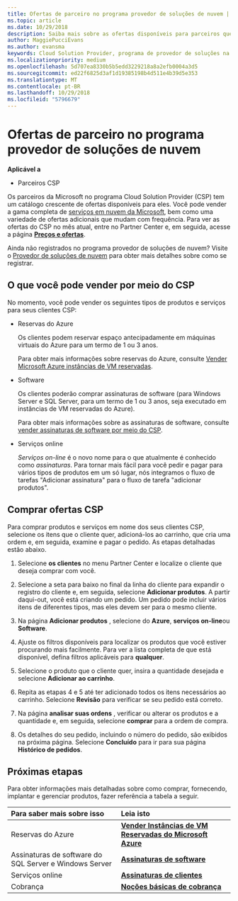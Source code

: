 ```yaml
---
title: Ofertas de parceiro no programa provedor de soluções de nuvem | Partner Center
ms.topic: article
ms.date: 10/29/2018
description: Saiba mais sobre as ofertas disponíveis para parceiros que vendem por meio do programa Cloud Solution Provider.
author: MaggiePucciEvans
ms.author: evansma
keywords: Cloud Solution Provider, programa de provedor de soluções na nuvem, CSP, adicionar um produto, vender aos clientes, ofertas de parceiros, ofertas CSP, serviços baseados em nuvem, Azure, Office 365, Dynamics, parceiro CSP, vender no CSP, Azure RI, instâncias de máquina virtual, Azure reservadas do Azure reservas, serviços on-line, software de assinatura, AHUB, o SQL Server no Azure, o Windows Server no Azure, assinaturas de cliente
ms.localizationpriority: medium
ms.openlocfilehash: 5d707ea8330b5b5edd3229218a8a2efb0004a3d5
ms.sourcegitcommit: ed22f6825d3af1d19385198b4d511e4b39d5e353
ms.translationtype: MT
ms.contentlocale: pt-BR
ms.lasthandoff: 10/29/2018
ms.locfileid: "5796679"
---
```

# <a name="partner-offers-in-the-cloud-solution-provider-program"></a>Ofertas de parceiro no programa provedor de soluções de nuvem 

**Aplicável a**

-  Parceiros CSP

Os parceiros da Microsoft no programa Cloud Solution Provider (CSP) tem um catálogo crescente de ofertas disponíveis para eles. Você pode vender a gama completa de [serviços em nuvem da Microsoft](https://partner.microsoft.com/cloud-solution-provider/products-and-services), bem como uma variedade de ofertas adicionais que mudam com frequência. Para ver as ofertas do CSP no mês atual, entre no Partner Center e, em seguida, acesse a página [**Preços e ofertas**](https://partnercenter.microsoft.com/pcv/sales).  

Ainda não registrados no programa provedor de soluções de nuvem? Visite o [Provedor de soluções de nuvem](https://partner.microsoft.com/cloud-solution-provider) para obter mais detalhes sobre como se registrar. 

## <a name="what-you-can-sell-through-csp"></a>O que você pode vender por meio do CSP

No momento, você pode vender os seguintes tipos de produtos e serviços para seus clientes CSP:

- Reservas do Azure<br> 

    Os clientes podem reservar espaço antecipadamente em máquinas virtuais do Azure para um termo de 1 ou 3 anos.<br>
    
    Para obter mais informações sobre reservas do Azure, consulte [Vender Microsoft Azure instâncias de VM reservadas](azure-reservations.md).

- Software<br>

    Os clientes poderão comprar assinaturas de software (para Windows Server e SQL Server, para um termo de 1 ou 3 anos, seja executado em instâncias de VM reservadas do Azure).<br>
 
  Para obter mais informações sobre as assinaturas de software, consulte [vender assinaturas de software por meio do CSP](csp-software-subscriptions.md).  

- Serviços online<br>

     *Serviços on-line* é o novo nome para o que atualmente é conhecido como *assinaturas*. Para tornar mais fácil para você pedir e pagar para vários tipos de produtos em um só lugar, nós integramos o fluxo de tarefas "Adicionar assinatura" para o fluxo de tarefa "adicionar produtos". 

## <a name="buy-csp-offers"></a>Comprar ofertas CSP

Para comprar produtos e serviços em nome dos seus clientes CSP, selecione os itens que o cliente quer, adicioná-los ao carrinho, que cria uma ordem e, em seguida, examine e pagar o pedido. As etapas detalhadas estão abaixo.

1. Selecione **os clientes** no menu Partner Center e localize o cliente que deseja comprar com você. 

2. Selecione a seta para baixo no final da linha do cliente para expandir o registro do cliente e, em seguida, selecione **Adicionar produtos**. A partir daqui-out, você está criando um pedido. Um pedido pode incluir vários itens de diferentes tipos, mas eles devem ser para o mesmo cliente.

3. Na página **Adicionar produtos** , selecione do **Azure**, **serviços on-line**ou **Software**.

4. Ajuste os filtros disponíveis para localizar os produtos que você estiver procurando mais facilmente. Para ver a lista completa de que está disponível, defina filtros aplicáveis para **qualquer**. 

5. Selecione o produto que o cliente quer, insira a quantidade desejada e selecione **Adicionar ao carrinho**.

6. Repita as etapas 4 e 5 até ter adicionado todos os itens necessários ao carrinho. Selecione **Revisão** para verificar se seu pedido está correto.  

7. Na página **analisar suas ordens** , verificar ou alterar os produtos e a quantidade e, em seguida, selecione **comprar** para a ordem de compra. 

8. Os detalhes do seu pedido, incluindo o número do pedido, são exibidos na próxima página. Selecione **Concluído** para ir para sua página **Histórico de pedidos**. 


## <a name="next-steps"></a>Próximas etapas

Para obter informações mais detalhadas sobre como comprar, fornecendo, implantar e gerenciar produtos, fazer referência a tabela a seguir.

|**Para saber mais sobre isso**   |**Leia isto**   |
|:---------------------------|:--------------------|
|Reservas do Azure |[**Vender Instâncias de VM Reservadas do Microsoft Azure**]( https://docs.microsoft.com/en-us/partner-center/azure-reservations) |
|Assinaturas de software do SQL Server e Windows Server |[**Assinaturas de software**]( https://docs.microsoft.com/en-us/partner-center/csp-software-subscriptions) |
|Serviços online |[**Assinaturas de clientes**](https://docs.microsoft.com/en-us/partner-center/customer-subscriptions) |
|Cobrança |[**Noções básicas de cobrança**]( https://docs.microsoft.com/en-us/partner-center/billing-basics) |

